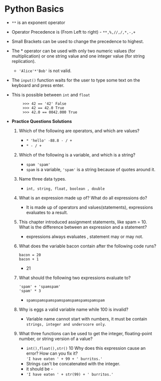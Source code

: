 # Python Basics

 - `**` is an exponent operator
 - Operator Precedence is (From Left to right) - `**,%,//,/,*,-,+`
 - Small Brackets can be used to change the precedence to highest.
 - The * operator can be used with only two numeric values (for multiplication) or one string value and one integer value (for string replication). 
	 - `'Alice'*'Bob'` is not valid.
 - The `input()` function waits for the user to type some text on the keyboard and press enter. 
 - This is possible between `int` and `float`

			>>> 42 == '42' False 
			>>> 42 == 42.0 True 
			>>> 42.0 == 0042.000 True

 - **Practice Questions Solutions**
	 1. Which of the following are operators, and which are values? 
		- `* 'hello' -88.8 - / +` 
		- `* - / +`
	 2. Which of the following is a variable, and which is a string?
		- `spam 'spam'` 
		- `spam` is a variable, `'spam'` is a string because of quotes around it.
	 3. Name three data types.
		- `int, string, float, boolean , double`
	 4. What is an expression made up of? What do all expressions do?
		 - It is made up of operators and values(statements), expressions evaluates to a result.
	 5. This chapter introduced assignment statements, like spam = 10. What is the difference between an expression and a statement?
		- expressions always evaluates , statement may or may not.
	 6. What does the variable bacon contain after the following code runs?
		
			bacon = 20
			bacon + 1

		 - 21
	 7. What should the following two expressions evaluate to?

			'spam' + 'spamspam' 
			'spam' * 3

		 - `spamspamspamspamspamspamspamspamspam`
	
	 8. Why is eggs a valid variable name while 100 is invalid?
		- Variable name cannot start with numbers, it must be contain `strings, integer and underscore only`.
	 9. What three functions can be used to get the integer, floating-point number, or string version of a value?
	 	- `int(),float(),str()`
 	 10 Why does this expression cause an error? How can you fix it?  
		 `'I have eaten ' + 99 + ' burritos.'`
		 - Strings can't be concatenated with the integer.
		 - it should be - 
		 - `'I have eaten ' + str(99) + ' burritos.'`
